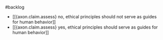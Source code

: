 #backlog 

- [[{axon.claim.assess} no, ethical principles should not serve as guides for human behavior]]
- [[{axon.claim.assess} yes, ethical principles should serve as guides for human behavior]]